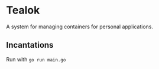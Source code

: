 # Tealok

A system for managing containers for personal applications.

## Incantations

Run with `go run main.go`
